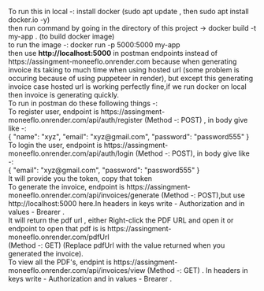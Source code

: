 <p> To run this in local -: install docker (sudo apt update , then sudo apt install docker.io -y) <br> then run command by going in the directory of this project -> docker build -t my-app . (to build docker image) <br> to run the image -: docker run -p 5000:5000 my-app <br> then use <b>http://localhost:5000</b> in postman endpoints instead of https://assingment-moneeflo.onrender.com because when generating invoice its taking to much time when using hosted url (some problem is occuring because of using puppeteer in render), but except this generating invoice case hosted url is working perfectly fine,if we run docker on local then invoice is generating quickly. <br> To run in postman do these following things -:  <br> To register user, endpoint is https://assingment-moneeflo.onrender.com/api/auth/register (Method -: POST) , in body give like -: <br> {
  "name": "xyz",
  "email": "xyz@gmail.com",
  "password": "password555"
} <br> To login the user, endpoint is https://assingment-moneeflo.onrender.com/api/auth/login (Method -: POST), in body give like -: <br> {
  "email": "xyz@gmail.com",
  "password": "password555"
} <br> It will provide you the token, copy that token <br> To generate the invoice, endpoint is https://assingment-moneeflo.onrender.com/api/invoices/generate (Method -: POST),but use http://localhost:5000 here.In headers in keys write - Authorization and in values - Brearer <you-token> . <br>  It will return the pdf url , either Right-click the PDF URL and open it or endpoint to open that pdf is is https://assingment-moneeflo.onrender.com/pdfUrl <br> (Method -: GET) (Replace pdfUrl with the value returned when you generated the invoice). <br> To view all the PDF's, endpint is https://assingment-moneeflo.onrender.com/api/invoices/view (Method -: GET) . In headers in keys write - Authorization and in values - Brearer <your-token> . <br>  </p>
